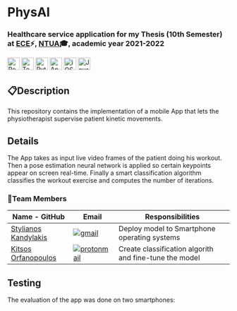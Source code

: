 # <b> PhysAI</b>

### Healthcare service application for my Thesis (10th Semester) at [ECE](https://www.ece.ntua.gr/en)⚡, [NTUA](https://www.ntua.gr/en)🎓, academic year 2021-2022

<img alt="React" src = "https://img.shields.io/badge/React Native-61DAFB?style=for-the-badge&logo=react&logoColor=white" height="28"> <img alt="Tensorflow js" src = "https://img.shields.io/badge/Tensorflow js-FF6F00?style=for-the-badge&logo=tensorflow&logoColor=white" height="28"> <img alt="Python" src = "https://img.shields.io/badge/Python-3776AB?style=for-the-badge&logo=python&logoColor=white" height="28"> 
<img alt="Android" src = "https://img.shields.io/badge/Android-3DDC84?style=for-the-badge&logo=android&logoColor=white" height="28">
<img alt="iOS" src = "https://img.shields.io/badge/iOS-000000?style=for-the-badge&logo=iOS&logoColor=white" height="28">
<img alt="Javascript" src = "https://img.shields.io/badge/Javascript-F7DF1E?style=for-the-badge&logo=javascript&logoColor=white" height="28">

## 📋**Description**

This repository contains the implementation of a mobile App that lets the physiotherapist supervise patient kinetic movements. 

## **Details**
The App takes as input live video frames of the patient doing his workout.
Then a pose estimation neural network is applied so certain keypoints appear on screen real-time.
Finally a smart classification algorithm classifies the workout exercise and computes the number of iterations.


### 👔Team Members

| Name - GitHub                                     | Email                   |   Responsibilities   |
|----------------------------------------------------------------|-------------------------|----------------------|
| [Stylianos Kandylakis](https://github.com/stylkand/) |  <a href = "mailto:stelkcand@gmail.com" target="_blank"><img alt="gmail" src = "https://img.shields.io/badge/Gmail-D14836?style=for-the-badge&logo=gmail&logoColor=white">   |  Deploy model to Smartphone operating systems  |
| [Kitsos Orfanopoulos](https://github.com/kitsorfan)               | <a href = "mailto:kitsorfan@protonmail.com" target="_blank"><img alt="protonmail" src = "https://img.shields.io/badge/ProtonMail-8B89CC?style=for-the-badge&logo=protonmail&logoColor=white" ></a>| Create classification algorith and fine-tune the model|


 ## Testing
The evaluation of the app was done on two smartphones:
  
